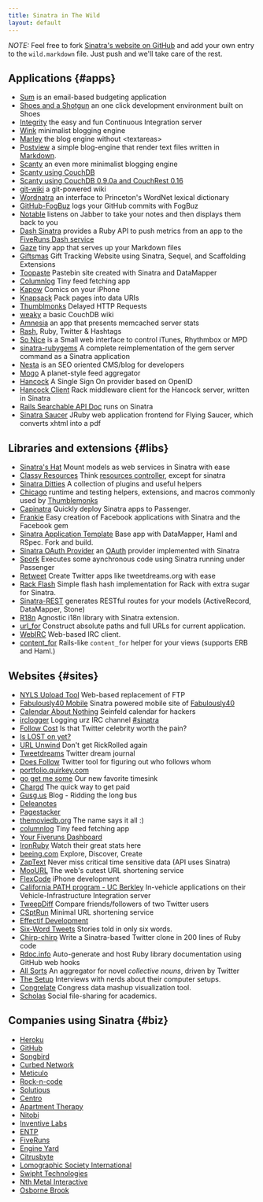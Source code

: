 ```yaml
---
title: Sinatra in The Wild
layout: default
---
```


*NOTE:* Feel free to fork
[Sinatra's website on GitHub](http://github.com/sinatra/sinatra.github.com)
and add your own entry to the `wild.markdown` file. Just push and we'll take
care of the rest.

Applications {#apps}
------------

- [Sum](https://sumapp.com) is an email-based budgeting application
- [Shoes and a Shotgun](http://github.com/hansineffect/shoes-and-a-shotgun/)
  an one click development environment built on Shoes
- [Integrity](http://integrityapp.com) the easy and fun
  Continuous Integration server
- [Wink](http://github.com/rtomayko/wink) minimalist blogging engine
- [Marley](http://github.com/karmi/marley) the blog engine
  without &lt;textareas&gt;
- [Postview](http://github.com/hallison/postview) a simple blog-engine that
  render text files written in [Markdown](http://daringfireball.net/projects/markdown).
- [Scanty](http://github.com/adamwiggins/scanty) an even more minimalist
  blogging engine
- [Scanty using CouchDB](http://github.com/jtulloch/scanty/tree/master)
- [Scanty using CouchDB 0.9.0a and CouchRest 0.16](http://github.com/norr/scanty/tree/master)
- [git-wiki](http://github.com/sr/git-wiki) a git-powered wiki
- [Wordnatra](http://github.com/gnugeek/wordnatra) an interface to Princeton's
  WordNet lexical dictionary
- [GitHub-FogBuz](http://github.com/johnreilly/github-fogbugz) logs your GitHub
  commits with FogBuz
- [Notable](http://github.com/namelessjon/notable) listens on Jabber to take
  your notes and then displays them back to you
- [Dash Sinatra](http://github.com/fiveruns/dash-sinatra) provides a Ruby API
  to push metrics from an app to the
  [FiveRuns Dash service](http://dash.fiveruns.com/)
- [Gaze](http://github.com/ichverstehe/gaze) tiny app that serves up your
  Markdown files
- [Giftsmas](http://github.com/jeremyevans/giftsmas) Gift Tracking Website
  using Sinatra, Sequel, and Scaffolding Extensions
- [Toopaste](http://github.com/zapnap/toopaste) Pastebin site created with
  Sinatra and DataMapper
- [Columnlog](http://github.com/quirkey/columnlog) Tiny feed fetching app
- [Kapow](http://code.google.com/p/kapow/) Comics on your iPhone
- [Knapsack](http://github.com/joseph/knapsack/tree/master) Pack pages into
  data URIs
- [Thumblmonks](http://github.com/thumblemonks/evoke/tree/master) Delayed HTTP
  Requests
- [weaky](http://github.com/benatkin/weaky) a basic CouchDB wiki
- [Amnesia](http://github.com/benschwarz/amnesia) an app that presents
  memcached server stats
- [Rash](http://github.com/webs/rash), Ruby, Twitter &amp; Hashtags
- [So Nice](http://github.com/sunny/so-nice) is a Small web interface to
  control iTunes, Rhythmbox or MPD
- [sinatra-rubygems](http://github.com/jnewland/sinatra-rubygems) A complete
  reimplementation of the gem server command as a Sinatra application
- [Nesta](http://effectif.com/nesta) is an SEO oriented CMS/blog for developers
- [Mogo](http://github.com/zapnap/mogo) A planet-style feed aggregator
- [Hancock](http://github.com/atmos/hancock/tree/master) A Single Sign On
  provider based on OpenID
- [Hancock Client](http://github.com/atmos/hancock-client/tree/master) Rack
  middleware client for the Hancock server, written in Sinatra
- [Rails Searchable API Doc](http://railsapi.com/) runs on Sinatra
- [Sinatra Saucer](http://github.com/angelic/sinatra_saucer) JRuby web application frontend for Flying Saucer, which converts xhtml into a pdf

Libraries and extensions {#libs}
------------------------

- [Sinatra's Hat](http://github.com/nakajima/sinatras-hat) Mount models as web
  services in Sinatra with ease
- [Classy Resources](http://github.com/giraffesoft/classy_resources) Think
  [resources controller](http://plugins.ardes.com/doc/resources_controller),
  except for sinatra
- [Sinatra Ditties](http://github.com/foca/sinatra-ditties) A collection of
  plugins and useful helpers
- [Chicago](http://github.com/thumblemonks/chicago) runtime and testing
  helpers, extensions, and macros commonly used by
  [Thumblemonks](http://github.com/thumblemonks)
- [Capinatra](http://github.com/nakajima/capinatra) Quickly deploy Sinatra
  apps to Passenger.
- [Frankie](http://github.com/deadprogrammer/frankie) Easy creation of Facebook
  applications with Sinatra and the Facebook gem
- [Sinatra Application Template](http://github.com/zapnap/sinatra-template)
  Base app with DataMapper, Haml and RSpec. Fork and build.
- [Sinatra OAuth Provider](http://github.com/eddanger/sinatra-oauth-provider)
  an [OAuth](http://oauth.net) provider implemented with Sinatra
- [Spork](http://github.com/deadprogrammer/spork) Executes some aynchronous
  code using Sinatra running under Passenger
- [Retweet](http://github.com/zapnap/retweet) Create Twitter apps like
  tweetdreams.org with ease
- [Rack Flash](http://github.com/nakajima/rack-flash) Simple flash hash
  implementation for Rack with extra sugar for Sinatra.
- [Sinatra-REST](http://github.com/blindgaenger/sinatra-rest) generates RESTful
  routes for your models (ActiveRecord, DataMapper, Stone)
- [R18n](http://r18n.rubyforge.org/#sinatra) Agnostic i18n library with Sinatra
  extension.
- [url\_for](http://github.com/emk/sinatra-url-for/) Construct absolute paths
  and full URLs for current application.
- [WebIRC](http://github.com/andyherbert/WebIRC) Web-based IRC
  client.
- [content\_for](http://github.com/foca/sinatra-content-for) Rails-like `content_for`
  helper for your views (supports ERB and Haml.)

Websites {#sites}
--------

- [NYLS Upload Tool](http://upload.citylaw.org) Web-based replacement of FTP
- [Fabulously40 Mobile](http://iphone.fabulously40.com) Sinatra powered mobile
  site of [Fabulously40](http://fabulously40.com/)
- [Calendar About Nothing](http://calendaraboutnothing.com) Seinfeld calendar
  for hackers
- [irclogger](http://irclogger.com) Logging urz IRC channel
  [#sinatra](http://irclogger.com/sinatra)
- [Follow Cost](http://followcost.com) Is that Twitter celebrity worth
  the pain?
- [Is LOST on yet?](http://islostonyet.com/)
- [URL Unwind](http://urlunwind.com) Don't get RickRolled again
- [Tweetdreams](http://tweetdreams.org) Twitter dream journal
- [Does Follow](http://doesfollow.com) Twitter tool for figuring out who
  follows whom
- [portfolio.quirkey.com](http://portfolio.quirkey.com/)
- [go get me some](http://go-get-me-so.me/) Our new favorite timesink
- [Chargd](http://www.chargd.com/) The quick way to get paid
- [Gusg.us](http://gusg.us/) Blog - Ridding the long bus
- [Deleanotes](http://delanotes.com/)
- [Pagestacker](http://pagestacker.com)
- [themoviedb.org](http://api.themoviedb.org/) The name says it all :)
- [columnlog](http://github.com/quirkey/columnlog) Tiny feed fetching app
- [Your Fiveruns Dashboard](http://dash.fiveruns.com)
- [IronRuby](http://ironruby.info) Watch their great stats here
- [beeing.com](http://beeing.com/) Explore, Discover, Create
- [ZapText](http://zaptxt.com/) Never miss critical time sensitive data
  (API uses Sinatra)
- [MooURL](http://moourl.com/) The web's cutest URL shortening service
- [FlexCode](http://flexcode.com.br/) iPhone development
- [California PATH program - UC Berkley](http://www.path.berkeley.edu/)
  In-vehicle applications on their Vehicle-Infrastructure Integration server
- [TweepDiff](http://tweepdiff.com) Compare friends/followers of two Twitter
  users
- [CSptRun](http://csptrun.com/) Minimal URL shortening service
- [Effectif Development](http://effectif.com)
- [Six-Word Tweets](http://sixwordtweets.com) Stories told in only six words.
- [Chirp-chirp](http://blog.saush.com/2009/04/write-a-sinatra-based-twitter-clone-in-200-lines-of-ruby-code/) Write a Sinatra-based Twitter clone in 200 lines of Ruby code
- [Rdoc.info](http://rdoc.info/) Auto-generate and host Ruby library documentation using GitHub web hooks
- [All Sorts](http://all-sorts.org/) An aggregator for novel *collective nouns*, driven by Twitter
- [The Setup](http://usesthis.com/) Interviews with nerds about their computer setups.
- [Congrelate](http://congrelate.com) Congress data mashup visualization tool.
- [Scholas](http://schol.as) Social file-sharing for academics.

Companies using Sinatra {#biz}
-----------------------

- [Heroku](http://heroku.com)
- [GitHub](http://github.com/blog/53-github-services-ipo)
- [Songbird](http://getsongbird.com)
- [Curbed Network](http://curbed.com)
- [Meticulo](http://www.meticulo.com/)
- [Rock-n-code](http://www.rock-n-code.com/)
- [Solutious](http://solutious.com/)
- [Centro](http://www.centro.net/)
- [Apartment Therapy](http://www.apartmenttherapy.com)
- [Nitobi](http://nitobi.com)
- [Inventive Labs](http://inventivelabs.com.au/)
- [ENTP](http://entp.com)
- [FiveRuns](http://fiveruns.com)
- [Engine Yard](http://engineyard.com)
- [Citrusbyte](http://www.citrusbyte.com/)
- [Lomographic Society International](http://beta.lomography.com)
- [Swipht Technologies](http://www.swipht.com)
- [Nth Metal Interactive](http://nthmetal.com)
- [Osborne Brook](http://osbornebrook.co.uk)